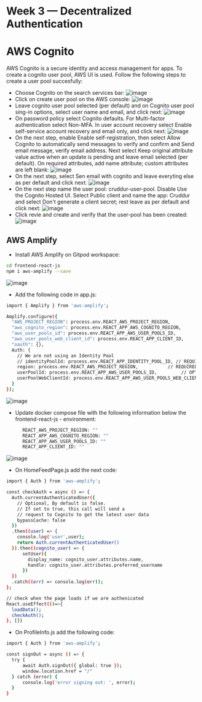 # Week 3 — Decentralized Authentication

# AWS Cognito
AWS Cognito is a secure identity and access management for apps. To create a cognito user pool, AWS UI is used. Follow the following steps to create a user pool succesfully:
* Choose Cognito on the search services bar:
![image](https://user-images.githubusercontent.com/62669887/223292471-fcd06cfc-36d2-4f16-a6e1-92e5985265fe.png)
* Click on create user pool on the AWS console:
![image](https://user-images.githubusercontent.com/62669887/223292330-f3beb4cd-a664-45db-9650-03ec598f1f79.png)
* Leave cognito user pool selected (per default) and on Cognito user pool sing-in options, select user name and email, and click next:
![image](https://user-images.githubusercontent.com/62669887/223292757-4a190d29-7ac1-4296-a350-5ff8776bfbcb.png)
* On password policy select Cognito defaults. For Multi-factor authentication select Non-MFA. In user account recovery select Enable self-service account recovery and email only, and click next:
![image](https://user-images.githubusercontent.com/62669887/223293263-bb542cb2-0ec4-41a6-b30a-7c709f967a38.png)
* On the next step, enable Enable self-registration, then select Allow Cognito to automatically send messages to verify and confirm and Send email message, verify email address. Next select Keep original attribute value active when an update is pending and leave email selected (per default). On required attributes, add name attribute; custom attributes are left blank:
![image](https://user-images.githubusercontent.com/62669887/223294394-22e0df0b-9e07-4e5f-ab75-ceb7cebdd635.png)
* On the next step, select Sen email with cognito and leave everyting else as per default and click next:
![image](https://user-images.githubusercontent.com/62669887/223294850-32e46126-c086-4515-a573-2eab8948f8cb.png)
* On the next step name the user pool: cruddur-user-pool. Disable Use the Cognito Hosted UI. Select Public client and name the app: Cruddur and select Don't generate a client secret; rest leave as per default and click next:
![image](https://user-images.githubusercontent.com/62669887/223296240-ebc395a0-b65d-48ad-8ac8-b92f8a4c6942.png)
* Click revie and create and verify that the user-pool has been created:
![image](https://user-images.githubusercontent.com/62669887/223296439-6d76bb38-741b-4f7c-9326-91535b7b92a0.png)

## AWS Amplify
* Install AWS Amplify on Gitpod workspace:
```sh
cd frontend-react-js
npm i aws-amplify --save
```
![image](https://user-images.githubusercontent.com/62669887/223298404-af696963-5ab8-44bd-a3fb-834c5f4a32e2.png)
* Add the following code in app.js:
```sh
import { Amplify } from 'aws-amplify';

Amplify.configure({
  "AWS_PROJECT_REGION": process.env.REACT_AWS_PROJECT_REGION,
  "aws_cognito_region": process.env.REACT_APP_AWS_COGNITO_REGION,
  "aws_user_pools_id": process.env.REACT_APP_AWS_USER_POOLS_ID,
  "aws_user_pools_web_client_id": process.env.REACT_APP_CLIENT_ID,
  "oauth": {},
  Auth: {
    // We are not using an Identity Pool
    // identityPoolId: process.env.REACT_APP_IDENTITY_POOL_ID, // REQUIRED - Amazon Cognito Identity Pool ID
    region: process.env.REACT_AWS_PROJECT_REGION,           // REQUIRED - Amazon Cognito Region
    userPoolId: process.env.REACT_APP_AWS_USER_POOLS_ID,         // OPTIONAL - Amazon Cognito User Pool ID
    userPoolWebClientId: process.env.REACT_APP_AWS_USER_POOLS_WEB_CLIENT_ID,   // OPTIONAL - Amazon Cognito Web Client ID (26-char alphanumeric string)
  }
});
```
![image](https://user-images.githubusercontent.com/62669887/223299898-b284d614-44f4-48cd-8d3d-f7dd277be6d9.png)
* Update docker compose file with the following information below the frontend-react-js - environment:
```sh
      REACT_AWS_PROJECT_REGION: ""
      REACT_APP_AWS_COGNITO_REGION: ""
      REACT_APP_AWS_USER_POOLS_ID: ""
      REACT_APP_CLIENT_ID: ""
```
![image](https://user-images.githubusercontent.com/62669887/223302402-a22d84c3-b978-4778-8401-ade0c11b7e51.png)

* On HomeFeedPage.js add the next code:
```sh
import { Auth } from 'aws-amplify';

const checkAuth = async () => {
  Auth.currentAuthenticatedUser({
    // Optional, By default is false. 
    // If set to true, this call will send a 
    // request to Cognito to get the latest user data
    bypassCache: false 
  })
  .then((user) => {
    console.log('user',user);
    return Auth.currentAuthenticatedUser()
  }).then((cognito_user) => {
      setUser({
        display_name: cognito_user.attributes.name,
        handle: cognito_user.attributes.preferred_username
      })
  })
  .catch((err) => console.log(err));
};

// check when the page loads if we are authenicated
React.useEffect(()=>{
  loadData();
  checkAuth();
}, [])
```
* On ProfileInfo.js add the following code:
```sh
import { Auth } from 'aws-amplify';

const signOut = async () => {
  try {
      await Auth.signOut({ global: true });
      window.location.href = "/"
  } catch (error) {
      console.log('error signing out: ', error);
  }
}
```

